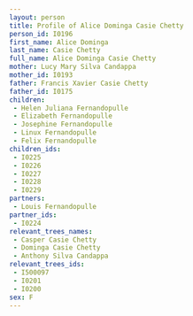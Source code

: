 ```yaml
---
layout: person
title: Profile of Alice Dominga Casie Chetty
person_id: I0196
first_name: Alice Dominga
last_name: Casie Chetty
full_name: Alice Dominga Casie Chetty
mother: Lucy Mary Silva Candappa
mother_id: I0193
father: Francis Xavier Casie Chetty
father_id: I0175
children:
 - Helen Juliana Fernandopulle
 - Elizabeth Fernandopulle
 - Josephine Fernandopulle
 - Linux Fernandopulle
 - Felix Fernandopulle
children_ids:
 - I0225
 - I0226
 - I0227
 - I0228
 - I0229
partners:
 - Louis Fernandopulle
partner_ids:
 - I0224
relevant_trees_names:
 - Casper Casie Chetty
 - Dominga Casie Chetty
 - Anthony Silva Candappa
relevant_trees_ids:
 - I500097
 - I0201
 - I0200
sex: F
---
```


